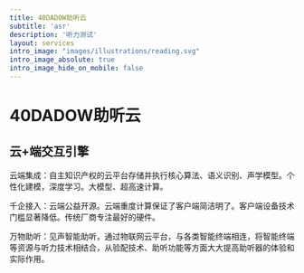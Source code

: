 ```yaml
---
title: 40DADOW助听云
subtitle: 'asr'
description: '听力测试'
layout: services
intro_image: "images/illustrations/reading.svg"
intro_image_absolute: true
intro_image_hide_on_mobile: false
---
```


# 40DADOW助听云

## 云+端交互引擎

云端集成：自主知识产权的云平台存储并执行核心算法、语义识别、声学模型。个性化建模，深度学习。大模型、超高速计算。

千企接入：云端公益开源。云端重度计算保证了客户端简洁明了。客户端设备技术门槛显著降低。传统厂商专注最好的硬件。

万物助听：见声智能助听，通过物联网云平台，与各类智能终端相连，将智能终端等资源与听力技术相结合，从验配技术、助听功能等方面大大提高助听器的体验和实际作用。

